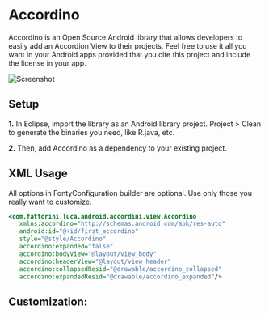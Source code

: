 Accordino
=============

Accordino is an Open Source Android library that allows developers to easily add an Accordion View to their projects. Feel free to use it all you want in your Android apps provided that you cite this project and include the license in your app.


![Screenshot](https://raw.github.com/FattoriniLuca/Accordino/master/screen-app.png)


Setup
-----
__1.__ In Eclipse, import the library as an Android library project. Project > Clean to generate the binaries 
you need, like R.java, etc.

__2.__ Then, add Accordino as a dependency to your existing project.


XML Usage
-----
All options in FontyConfiguration builder are optional. Use only those you really want to customize.
```xml
<com.fattorini.luca.android.accordini.view.Accordino
   xmlns:accordino="http://schemas.android.com/apk/res-auto"
   android:id="@+id/first_accordino"
   style="@style/Accordino"
   accordino:expanded="false"
   accordino:bodyView="@layout/view_body"
   accordino:headerView="@layout/view_header"
   accordino:collapsedResid="@drawable/accordino_collapsed"
   accordino:expandedResid="@drawable/accordino_expanded"/>
```

Customization:
-----
